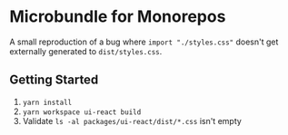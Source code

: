 # Microbundle for Monorepos

A small reproduction of a bug where `import "./styles.css"` doesn't get externally generated to `dist/styles.css`.

## Getting Started

1. `yarn install`
1. `yarn workspace ui-react build`
1. Validate `ls -al packages/ui-react/dist/*.css` isn't empty